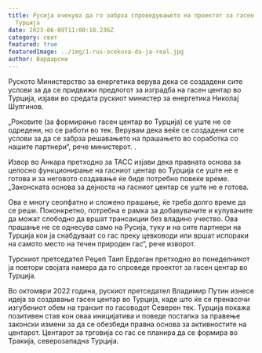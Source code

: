```yaml
---
title: Русија очекува да го забрза спроведувањето на проектот за гасен центар во
  Турција
date: 2023-06-09T11:00:18.236Z
category: свет
featured: true
featuredImage: ../img/1-rus-ocekuva-da-ja-real.jpg
author: Вардарски
---
```

Руското Министерство за енергетика верува дека се создадени сите услови за да се придвижи предлогот за изградба на гасен центар во Турција, изјави во средата рускиот министер за енергетика Николај Шулгинов.

„Роковите (за формирање гасен центар во Турција) се уште не се одредени, но се работи во тек. Верувам дека веќе се создадени сите услови за да се забрза решавањето на прашањето во соработка со нашите партнери“, рече министерот. .

Извор во Анкара претходно за ТАСС изјави дека правната основа за целосно функционирање на гасниот центар во Турција се уште не е готова и за неговото создавање ќе биде потребно повеќе време. „Законската основа за дејноста на гасниот центар се уште не е готова.

Ова е многу сеопфатно и сложено прашање, ќе треба долго време да се реши. Поконкретно, потребна е рамка за добавувачите и купувачите да можат слободно да вршат трансакции без владино учество. Ова прашање не се однесува само на Русија, туку и на сите партнери на Турција кои ја снабдуваат со гас преку цевководи или вршат испораки на самото место на течен природен гас“, рече изворот.

Турскиот претседател Реџеп Таип Ердоган претходно во понеделникот ја повтори својата намера да го спроведе проектот за гасен центар во Турција.

Во октомври 2022 година, рускиот претседател Владимир Путин изнесе идеја за создавање гасен центар во Турција, каде што ќе се пренасочи изгубениот обем на транзит по гасоводот Северен тек. Турција покажа позитивен став кон оваа иницијатива и поведе постапка за правење законски измени за да се обезбеди правна основа за активностите на центарот. Центарот за трговија со гас се планира да се формира во Тракија, северозападна Турција.